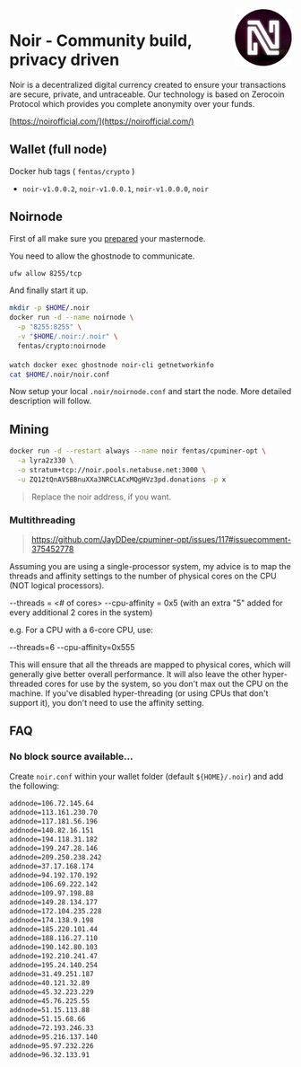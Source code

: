 <img alt="nor logo" src="https://github.com/fentas/crypto/blob/master/noir/noir.png?raw=true" width="20%" align="right" />

# Noir - Community build, privacy driven

Noir is a decentralized digital currency created to ensure your transactions are secure, private, and untraceable. Our technology is based on Zerocoin Protocol which provides you complete anonymity over your funds.

[https://noirofficial.com/](https://noirofficial.com/)

## Wallet (full node)

Docker hub tags ( `fentas/crypto` )

- `noir-v1.0.0.2`, `noir-v1.0.0.1`, `noir-v1.0.0.0`, `noir`

## Noirnode

First of all make sure you [prepared](../README.md#masternode) your masternode.

You need to allow the ghostnode to communicate.

```sh
ufw allow 8255/tcp
```

And finally start it up.

```sh
mkdir -p $HOME/.noir
docker run -d --name noirnode \
  -p "8255:8255" \
  -v "$HOME/.noir:/.noir" \
  fentas/crypto:noirnode

watch docker exec ghostnode noir-cli getnetworkinfo
cat $HOME/.noir/noir.conf
```

Now setup your local `.noir/noirnode.conf` and start the node.
More detailed description will follow.

## Mining

```bash
docker run -d --restart always --name noir fentas/cpuminer-opt \
  -a lyra2z330 \
  -o stratum+tcp://noir.pools.netabuse.net:3000 \
  -u ZQ12tQnAV5BBnuXXa3NRCLACxMQgHVz3pd.donations -p x
```

> Replace the noir address, if you want.


### Multithreading

> https://github.com/JayDDee/cpuminer-opt/issues/117#issuecomment-375452778

Assuming you are using a single-processor system, my advice is to map the threads and affinity settings to the number of physical cores on the CPU (NOT logical processors).

--threads = <# of cores>
--cpu-affinity = 0x5 (with an extra "5" added for every additional 2 cores in the system)

e.g. For a CPU with a 6-core CPU, use:

--threads=6 --cpu-affinity=0x555

This will ensure that all the threads are mapped to physical cores, which will generally give better overall performance. It will also leave the other hyper-threaded cores for use by the system, so you don't max out the CPU on the machine. If you've disabled hyper-threading (or using CPUs that don't support it), you don't need to use the affinity setting.

## FAQ

### No block source available...

Create `noir.conf` within your wallet folder (default `${HOME}/.noir`) and add the following:

```
addnode=106.72.145.64
addnode=113.161.230.70
addnode=117.181.56.196
addnode=140.82.16.151
addnode=194.118.31.182
addnode=199.247.28.146
addnode=209.250.238.242
addnode=37.17.168.174
addnode=94.192.170.192
addnode=106.69.222.142
addnode=109.97.198.88
addnode=149.28.134.177
addnode=172.104.235.228
addnode=174.138.9.198
addnode=185.220.101.44
addnode=188.116.27.110
addnode=190.142.80.103
addnode=192.210.241.47
addnode=195.24.140.254
addnode=31.49.251.187
addnode=40.121.32.89
addnode=45.32.223.229
addnode=45.76.225.55
addnode=51.15.113.88
addnode=51.15.68.66
addnode=72.193.246.33
addnode=95.216.137.140
addnode=95.97.232.226
addnode=96.32.133.91
```
